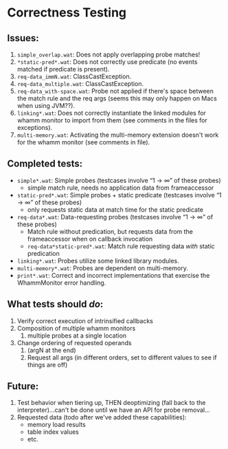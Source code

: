 # Correctness Testing #

## Issues: ##

1. `simple_overlap.wat`: Does not apply overlapping probe matches!
2. `*static-pred*.wat`: Does not correctly use predicate (no events matched if predicate is present).
3. `req-data_immN.wat`: ClassCastException.
3. `req-data_multiple.wat`: ClassCastException.
3. `req-data_with-space.wat`: Probe not applied if there's space between the match rule and the req args (seems this may only happen on Macs when using JVM??).
4. `linking*.wat`: Does not correctly instantiate the linked modules for whamm monitor to import from them (see comments in the files for exceptions).
5. `multi-memory.wat`: Activating the multi-memory extension doesn't work for the whamm monitor (see comments in file).

## Completed tests: ##

- `simple*.wat`: Simple probes (testcases involve “1 → ∞” of these probes)
    - simple match rule, needs no application data from frameaccessor
- `static-pred*.wat`: Simple probes + static predicate (testcases involve “1 → ∞” of these probes)
    - only requests static data at match time for the static predicate
- `req-data*.wat`: Data-requesting probes (testcases involve “1 → ∞” of these probes)
    - Match rule without predication, but requests data from the frameaccessor when on callback invocation
    - `req-data*static-pred*.wat`: Match rule requesting data *with* static predication
- `linking*.wat`: Probes utilize some linked library modules.
- `multi-memory*.wat`: Probes are dependent on multi-memory.
- `print*.wat`: Correct and incorrect implementations that exercise the WhammMonitor error handling.

## What tests should *do*:

1. Verify correct execution of intrinsified callbacks
2. Composition of multiple whamm monitors
    1. multiple probes at a single location
3. Change ordering of requested operands
    1. (argN at the end)
    2. Request all args (in different orders, set to different values to see if things are off)

## Future:

1. Test behavior when tiering up, THEN deoptimizing (fall back to the interpreter)...can't be done until we have an API for probe removal...
2. Requested data (todo after we've added these capabilities):
    - memory load results
    - table index values
    - etc.